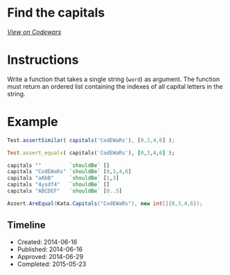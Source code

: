 # Find the capitals
[*View on Codewars*](https://www.codewars.com/kata/find-the-capitals-1)

# Instructions 

Write a function that takes a single string (`word`) as argument. The function must return an ordered list containing the indexes of all capital letters in the string.

# Example

```javascript
Test.assertSimilar( capitals('CodEWaRs'), [0,3,4,6] );
```
```ruby
Test.assert_equals( capitals('CodEWaRs'), [0,3,4,6] );
```
```haskell
capitals ""         `shouldBe` []
capitals "CodEWaRs" `shouldBe` [0,3,4,6]
capitals "aAbB"     `shouldBe` [1,3]
capitals "4ysdf4"   `shouldBe` []
capitals "ABCDEF"   `shouldBe` [0..5]
```
```csharp
Assert.AreEqual(Kata.Capitals("CodEWaRs"), new int[]{0,3,4,6});
```

## Timeline
- Created: 2014-06-16
- Published: 2014-06-16
- Approved: 2014-06-29
- Completed: 2015-05-23